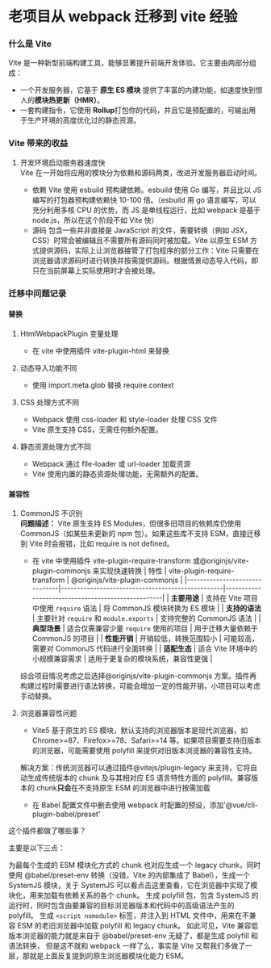 # 老项目从 webpack 迁移到 vite 经验

### 什么是 Vite

Vite 是一种新型前端构建工具，能够显著提升前端开发体验。它主要由两部分组成：

- 一个开发服务器，它基于 **原生 ES 模块** 提供了丰富的内建功能，如速度快到惊人的**模块热更新（HMR）**。
- 一套构建指令，它使用 **Rollup**打包你的代码，并且它是预配置的，可输出用于生产环境的高度优化过的静态资源。

### Vite 带来的收益

1. 开发环境启动服务器速度快  
   Vite 在一开始将应用的模块分为依赖和源码两类，改进开发服务器启动时间。

   - 依赖 Vite 使用 esbuild 预构建依赖。esbuild 使用 Go 编写，并且比以 JS 编写的打包器预构建依赖快 10-100 倍。（esbuild 用 go 语言编写，可以充分利用多核 CPU 的优势，而 JS 是单线程运行，比如 webpack 是基于 node.js，所以在这个阶段不如 Vite 快）
   - 源码 包含一些并非直接是 JavaScript 的文件，需要转换（例如 JSX，CSS）时常会被编辑且不需要所有源码同时被加载。Vite 以原生 ESM 方式提供源码，实际上让浏览器接管了打包程序的部分工作：Vite 只需要在浏览器请求源码时进行转换并按需提供源码。根据情景动态导入代码，即只在当前屏幕上实际使用时才会被处理。

### 迁移中问题记录

#### 替换

1. HtmlWebpackPlugin 变量处理

   - 在 vite 中使用插件 vite-plugin-html 来替换

2. 动态导入功能不同

   - 使用 import.meta.glob 替换 require.context

3. CSS 处理方式不同

   - Webpack 使用 css-loader 和 style-loader 处理 CSS 文件
   - Vite 原生支持 CSS，无需任何额外配置。

4. 静态资源处理方式不同

   - Webpack 通过 file-loader 或 url-loader 加载资源
   - Vite 使用内置的静态资源处理功能，无需额外的配置。

#### 兼容性

1. CommonJS 不识别  
   **问题描述：**
   Vite 原生支持 ES Modules，但很多旧项目的依赖库仍使用 CommonJS（如某些未更新的 npm 包）。如果这些库不支持 ESM，直接迁移到 Vite 时会报错，比如 require is not defined。

   - 在 vite 中使用插件 vite-plugin-require-transform 或@originjs/vite-plugin-commonjs 来实现快速转换
     | 特性 | vite-plugin-require-transform | @originjs/vite-plugin-commonjs |
     |-------------------------------|--------------------------------------------------|---------------------------------------------------|
     | **主要用途** | 支持在 Vite 项目中使用 `require` 语法 | 将 CommonJS 模块转换为 ES 模块 |
     | **支持的语法** | 主要针对 `require` 和 `module.exports` | 支持完整的 CommonJS 语法 |
     | **典型场景** | 适合仅需兼容少量 `require` 使用的项目 | 用于迁移大量依赖于 CommonJS 的项目 |
     | **性能开销** | 开销较低，转换范围较小 | 可能较高，需要对 CommonJS 代码进行全面转换 |
     | **适配生态** | 适合 Vite 环境中的小规模兼容需求 | 适用于更复杂的模块系统，兼容性更强 |

   综合项目情况考虑之后选择@originjs/vite-plugin-commonjs 方案。插件再构建过程时需要进行语法转换，可能会增加一定的性能开销，小项目可以考虑手动替换。

2. 浏览器兼容性问题

   - Vite5 基于原生的 ES 模块，默认支持的浏览器版本是现代浏览器，如 Chrome>=87、Firefox>=78、Safari>=14 等。如果项目需要支持旧版本的浏览器，可能需要使用 polyfill 来提供对旧版本浏览器的兼容性支持。

   解决方案：传统浏览器可以通过插件@vitejs/plugin-legacy 来支持，它将自动生成传统版本的 chunk 及与其相对应 ES 语言特性方面的 polyfill。兼容版本的 chunk**只会**在不支持原生 ESM 的浏览器中进行按需加载

   - 在 Babel 配置文件中删去使用 webpack 时配置的预设，添加'@vue/cli-plugin-babel/preset'

这个插件都做了哪些事？

主要是以下三点：

为最每个生成的 ESM 模块化方式的 chunk 也对应生成一个 legacy chunk，同时使用 @babel/preset-env 转换（没错，Vite 的内部集成了 Babel），生成一个 SystemJS 模块，关于 SystemJS 可以看点击这里查看，它在浏览器中实现了模块化，用来加载有依赖关系的各个 chunk。
生成 polyfill 包，包含 SystemJS 的运行时，同时包含由要兼容的目标浏览器版本和代码中的高级语法产生的 polyfill。
生成 `<script nomodule>` 标签，并注入到 HTML 文件中，用来在不兼容 ESM 的老旧浏览器中加载 polyfill 和 legacy chunk。
如此可见，Vite 兼容低版本浏览器的能力就是来自于 @babel/preset-env 无疑了，都是生成 polyfill 和语法转换， 但是这不就和 webpack 一样了么，事实是 Vite 又帮我们多做了一层，那就是上面反复提到的原生浏览器模块化能力 ESM。
